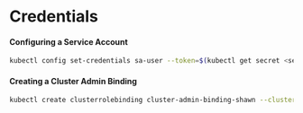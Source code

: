 # Credentials

#### Configuring a Service Account

```bash
kubectl config set-credentials sa-user --token=$(kubectl get secret <secret_name> -o jsonpath={.data.token} | base64 -d)
```

#### Creating a Cluster Admin Binding

```bash
kubectl create clusterrolebinding cluster-admin-binding-shawn --clusterrole=cluster-admin --user=$(gcloud info | grep Account | cut -d '[' -f 2 | cut -d ']' -f 1)
```



